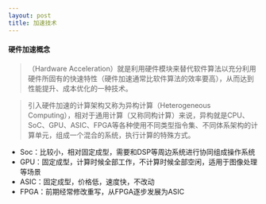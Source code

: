 ```yaml
---
layout: post
title: 加速技术
---
```


#### 硬件加速概念
> （Hardware Acceleration）就是利用硬件模块来替代软件算法以充分利用硬件所固有的快速特性（硬件加速通常比软件算法的效率要高），从而达到性能提升、成本优化的一种技术。

> 引入硬件加速的计算架构又称为异构计算（Heterogeneous Computing），相对于通用计算（又称同构计算）来说，异构就是CPU、SoC、GPU、ASIC、FPGA等各种使用不同类型指令集、不同体系架构的计算单元，组成一个混合的系统，执行计算的特殊方式。

- Soc：比较小，相对固定成型，需要和DSP等周边系统进行协同组成操作系统
- GPU：固定成型，计算时候全部工作，不计算时候全部空闲，适用于图像处理等场景
- ASIC：固定成型，价格低，速度快，不改动
- FPGA：前期经常修改重写，从FPGA逐步发展为ASIC

